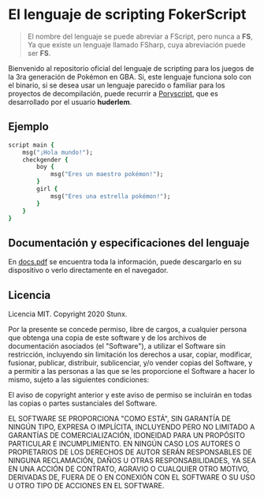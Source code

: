 # El lenguaje de scripting FokerScript
> El nombre del lenguaje se puede abreviar a FScript, pero nunca a **FS**, Ya que existe un lenguaje llamado FSharp, cuya abreviación puede ser **FS**.

Bienvenido al repositorio oficial del lenguaje de scripting para los juegos de la 3ra generación de Pokémon en GBA. Si, este lenguaje funciona solo con el binario, si se desea usar un lenguaje parecido o familiar para los proyectos de decompilación, puede recurrir a [Poryscript](https://github.com/huderlem/poryscript), que es desarrollado por el usuario **huderlem**.

## Ejemplo
```ruby
script main {
    msg("¡Hola mundo!");
    checkgender {
        boy {
            msg("Eres un maestro pokémon!");
        }
        girl {
            msg("Eres una estrella pokémon!");
        }
    }
}
```

## Documentación y especificaciones del lenguaje
En [docs.pdf](docs.pdf) se encuentra toda la información, puede descargarlo en su dispositivo o verlo directamente en el navegador.

## Licencia
Licencia MIT. Copyright 2020 Stunx.

Por la presente se concede permiso, libre de cargos, a cualquier persona que obtenga una copia de este software y de los archivos de documentación asociados (el "Software"), a utilizar el Software sin restricción, incluyendo sin limitación los derechos a usar, copiar, modificar, fusionar, publicar, distribuir, sublicenciar, y/o vender copias del Software, y a permitir a las personas a las que se les proporcione el Software a hacer lo mismo, sujeto a las siguientes condiciones:

El aviso de copyright anterior y este aviso de permiso se incluirán en todas las copias o partes sustanciales del Software.

EL SOFTWARE SE PROPORCIONA "COMO ESTÁ", SIN GARANTÍA DE NINGÚN TIPO, EXPRESA O IMPLÍCITA, INCLUYENDO PERO NO LIMITADO A GARANTÍAS DE COMERCIALIZACIÓN, IDONEIDAD PARA UN PROPÓSITO PARTICULAR E INCUMPLIMIENTO. EN NINGÚN CASO LOS AUTORES O PROPIETARIOS DE LOS DERECHOS DE AUTOR SERÁN RESPONSABLES DE NINGUNA RECLAMACIÓN, DAÑOS U OTRAS RESPONSABILIDADES, YA SEA EN UNA ACCIÓN DE CONTRATO, AGRAVIO O CUALQUIER OTRO MOTIVO, DERIVADAS DE, FUERA DE O EN CONEXIÓN CON EL SOFTWARE O SU USO U OTRO TIPO DE ACCIONES EN EL SOFTWARE.
